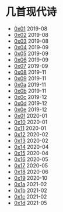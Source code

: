 # 几首现代诗

* [0x01](mverse/0x01.md) 2019-08
* [0x02](mverse/0x02.md) 2019-08
* [0x03](mverse/0x03.md) 2019-08
* [0x04](mverse/0x04.md) 2019-09
* [0x05](mverse/0x05.md) 2019-09
* [0x06](mverse/0x06.md) 2019-09
* [0x07](mverse/0x07.md) 2019-09
* [0x08](mverse/0x08.md) 2019-11
* [0x09](mverse/0x09.md) 2019-11
* [0x0a](mverse/0x0a.md) 2019-11
* [0x0b](mverse/0x0b.md) 2019-11
* [0x0c](mverse/0x0c.md) 2019-12
* [0x0d](mverse/0x0d.md) 2019-12
* [0x0e](mverse/0x0e.md) 2019-12
* [0x0f](mverse/0x0f.md) 2020-01
* [0x10](mverse/0x10.md) 2020-01
* [0x11](mverse/0x11.md) 2020-01
* [0x12](mverse/0x12.md) 2020-02
* [0x13](mverse/0x13.md) 2020-02
* [0x14](mverse/0x14.md) 2020-04
* [0x15](mverse/0x15.md) 2020-04
* [0x16](mverse/0x16.md) 2020-05
* [0x17](mverse/0x17.md) 2020-05
* [0x18](mverse/0x18.md) 2020-06
* [0x19](mverse/0x19.md) 2020-10
* [0x1a](mverse/0x1a.md) 2021-02
* [0x1b](mverse/0x1b.md) 2021-02
* [0x1c](mverse/0x1c.md) 2021-02
* [0x1d](mverse/0x1c.md) 2021-05
